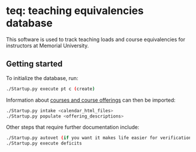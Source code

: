 # teq: teaching equivalencies database

This software is used to track teaching loads and course equivalencies for
instructors at Memorial University.

## Getting started

To initialize the database, run:

```sh
./Startup.py execute pt c (create)
```

Information about
[courses and course offerings](https://github.com/memorial-ece/course-data)
can then be imported:

```sh
./Startup.py intake <calendar_html_files>
./Startup.py populate <offering_descriptions>
```

Other steps that require further documentation include:

```sh
./Startup.py autovet (if you want it makes life easier for verification)
./Startup.py execute deficits
```
